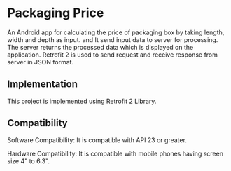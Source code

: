 # Packaging Price

An Android app for calculating the price of packaging box by taking length, width and depth as input. and It send input data to server for processing. The server returns the processed data which is displayed on the application. Retrofit 2 is used to send request and receive response from server in JSON format.

## Implementation

This project is implemented using Retrofit 2 Library.

## Compatibility

Software Compatibility: It is compatible with API 23 or greater.

Hardware Compatibility: It is compatible with mobile phones having screen size 4" to 6.3".
